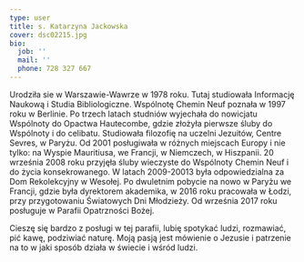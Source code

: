 ```yaml
---
type: user
title: s. Katarzyna Jackowska
cover: dsc02215.jpg
bio:
  job: ''
  mail: ''
  phone: 728 327 667
---
```


Urodziła sie w Warszawie-Wawrze w 1978 roku. Tutaj studiowała Informację Naukową i Studia Bibliologiczne. Wspólnotę Chemin Neuf poznała w 1997 roku w Berlinie. Po trzech latach studniów wyjechała do nowicjatu Wspólnoty do Opactwa Hautecombe, gdzie złożyła pierwsze śluby do Wspólnoty i do celibatu. Studiowała filozofię na uczelni Jezuitów, Centre Sevres, w Paryżu. Od 2001 posługiwała w różnych miejscach Europy i nie tylko: na Wyspie Mauritiusa, we Francji, w Niemczech, w Hiszpanii. 20 września 2008 roku przyjęła śluby wieczyste do Wspólnoty Chemin Neuf i do życia konsekrowanego. W latach 2009-20013 była odpowiedzialna za Dom Rekolekcyjny w Wesołej. Po dwuletnim pobycie na nowo w Paryżu we Francji, gdzie była dyrektorem akademika, w 2016 roku pracowała w Łodzi, przy przygotowaniu Światowych Dni Młodzieży. Od września 2017 roku posługuje w Parafii Opatrzności Bożej.

Cieszę się bardzo z posługi w tej parafii, lubię spotykać ludzi, rozmawiać, pić kawę, podziwiać naturę. Moją pasją jest mówienie o Jezusie i patrzenie na to w jaki sposób działa w świecie i wśród ludzi.
